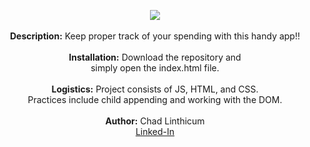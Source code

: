 <p align="center">
<img src="https://user-images.githubusercontent.com/10480470/150587227-879b6fdf-9e0e-4bc4-8726-fd780bf5d98e.JPG">
<br> 
<br>
<b>Description:</b> Keep proper track of your spending with this handy app!!<br>
<br>
<b>Installation:</b> Download the repository and<br>simply open the index.html file.<br>
<br>
<b>Logistics:</b> Project consists of JS, HTML, and CSS. <br>Practices include child appending and working with the DOM.<br>
<br>
<b>Author:</b> Chad Linthicum
<br> <a href="https://www.linkedin.com/in/chad-a-linthicum/">Linked-In<a>
</p>
